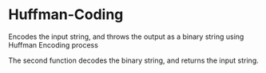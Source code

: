 # Huffman-Coding

Encodes the input string, and throws the output as a binary string using Huffman Encoding process

The second function decodes the binary string, and returns the input string.
